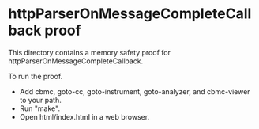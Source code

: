 # httpParserOnMessageCompleteCallback proof

This directory contains a memory safety proof for
httpParserOnMessageCompleteCallback.

To run the proof.

- Add cbmc, goto-cc, goto-instrument, goto-analyzer, and cbmc-viewer to your
  path.
- Run "make".
- Open html/index.html in a web browser.
